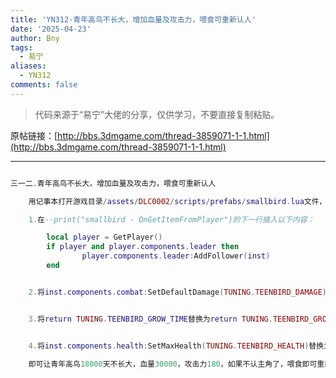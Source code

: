 ```yaml
---
title: 'YN312-青年高鸟不长大，增加血量及攻击力，喂食可重新认人'
date: '2025-04-23'
author: Bny
tags:
  - 易宁
aliases:
  - YN312
comments: false
---
```


> 代码来源于“易宁”大佬的分享，仅供学习，不要直接复制粘贴。

原帖链接：[http://bbs.3dmgame.com/thread-3859071-1-1.html](http://bbs.3dmgame.com/thread-3859071-1-1.html)

---

```lua  

三一二.青年高鸟不长大，增加血量及攻击力，喂食可重新认人	用记事本打开游戏目录/assets/DLC0002/scripts/prefabs/smallbird.lua文件，	1.在--print("smallbird - OnGetItemFromPlayer")的下一行插入以下内容：		local player = GetPlayer()		if player and player.components.leader then				player.components.leader:AddFollower(inst)		end	2.将inst.components.combat:SetDefaultDamage(TUNING.TEENBIRD_DAMAGE)替换为inst.components.combat:SetDefaultDamage(TUNING.TEENBIRD_DAMAGE*5)	3.将return TUNING.TEENBIRD_GROW_TIME替换为return TUNING.TEENBIRD_GROW_TIME*1000	4.将inst.components.health:SetMaxHealth(TUNING.TEENBIRD_HEALTH)替换为inst.components.health:SetMaxHealth(TUNING.TEENBIRD_HEALTH*100)	即可让青年高鸟18000天不长大，血量30000，攻击力180，如果不认主角了，喂食即可重新认人

```  

